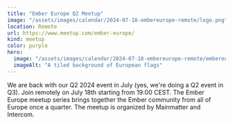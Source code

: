 ```yaml
---
title: "Ember Europe Q2 Meetup"
image: "/assets/images/calendar/2024-07-18-embereurope-remote/logo.png"
location: Remote
url: https://www.meetup.com/ember-europe/
kind: meetup
color: purple
hero:
  image: "/assets/images/calendar/2024-07-18-embereurope-remote/embereurope.png"
  imageAlt: "A tiled background of European flags"
---
```


We are back with our Q2 2024 event in July (yes, we're doing a Q2 event in Q3).
Join remotely on July 18th starting from 19:00 CEST. The Ember Europe meetup
series brings together the Ember community from all of Europe once a quarter.
The meetup is organized by Mainmatter and Intercom.
